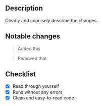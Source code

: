 ## Description

Clearly and concisely describe the changes.

## Notable changes

> Added this

> Removed that

## Checklist

- [x] Read through yourself
- [x] Runs without any errors
- [x] Clean and easy-to-read code
